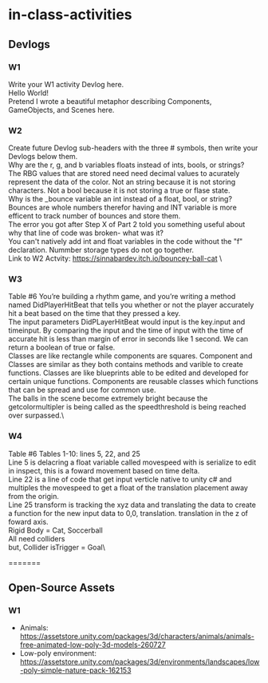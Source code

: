 # in-class-activities
## Devlogs
### W1
Write your W1 activity Devlog here.\
Hello World!\
Pretend I wrote a beautiful metaphor describing Components, GameObjects, and Scenes here.

### W2
Create future Devlog sub-headers with the three # symbols, then write your Devlogs below them.\
Why are the r, g, and b variables floats instead of ints, bools, or strings?\
The RBG values that are stored need need decimal values to acurately represent the data of the color. Not an string because it is not storing characters. Not a bool because it is not storing a true or flase state.\
Why is the _bounce variable an int instead of a float, bool, or string?\
Bounces are whole numbers therefor having and INT variable is more efficent to track number of bounces and store them.\
The error you got after Step X of Part 2 told you something useful about why that line of code was broken- what was it?\
You can't natively add int and float variables in the code without the "f" declaration. Nummber storage types do not go together.\
Link to W2 Actvity: https://sinnabardev.itch.io/bouncey-ball-cat \
### W3
Table #6
You’re building a rhythm game, and you’re writing a method named DidPlayerHitBeat that tells you whether or not the player accurately hit a beat based on the time that they pressed a key.\
The input parameters DidPLayerHitBeat would input is the key.input and timeinput. By comparing the input and the time of input with the time of accurate hit is less than margin of error in seconds like 1 second.  We can return a boolean of true or false.\
Classes are like rectangle while components are squares. Component and Classes are similar as they both contains methods and varible to create functions. Classes are like blueprints able to be edited and developed for certain unique functions. Components are reusable classes which functions that can be spread and use for common use.\
The balls in the scene become extremely bright because the getcolormultipler is being called as the speedthreshold is being reached over surpassed.\
### W4
Table #6
Tables 1-10: lines 5, 22, and 25\
Line 5 is delacring a float variable called movespeed with is serialize to edit in inspect, this is a foward movement based on time delta.\
Line 22 is a line of code that get input verticle native to unity c# and multiples the movespeed to get a float of the translation placement away from the origin.\
Line 25 transform is tracking the xyz data and translating the data to create a function for the new input data to 0,0, translation. translation in the z of foward axis.\
Rigid Body = Cat, Soccerball\
All need colliders\
but, Collider isTrigger = Goal\

=======
## Open-Source Assets
### W1
- Animals: https://assetstore.unity.com/packages/3d/characters/animals/animals-free-animated-low-poly-3d-models-260727 
- Low-poly environment: https://assetstore.unity.com/packages/3d/environments/landscapes/low-poly-simple-nature-pack-162153 
